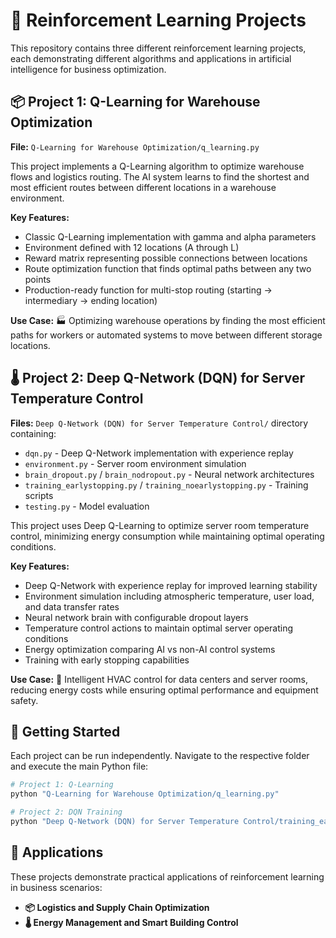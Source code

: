 # 🤖 Reinforcement Learning Projects

This repository contains three different reinforcement learning projects, each demonstrating different algorithms and applications in artificial intelligence for business optimization.

## 📦 Project 1: Q-Learning for Warehouse Optimization

**File:** `Q-Learning for Warehouse Optimization/q_learning.py`

This project implements a Q-Learning algorithm to optimize warehouse flows and logistics routing. The AI system learns to find the shortest and most efficient routes between different locations in a warehouse environment.

**Key Features:**
- Classic Q-Learning implementation with gamma and alpha parameters
- Environment defined with 12 locations (A through L) 
- Reward matrix representing possible connections between locations
- Route optimization function that finds optimal paths between any two points
- Production-ready function for multi-stop routing (starting → intermediary → ending location)

**Use Case:** 🏭 Optimizing warehouse operations by finding the most efficient paths for workers or automated systems to move between different storage locations.

## 🌡️ Project 2: Deep Q-Network (DQN) for Server Temperature Control

**Files:** `Deep Q-Network (DQN) for Server Temperature Control/` directory containing:
- `dqn.py` - Deep Q-Network implementation with experience replay
- `environment.py` - Server room environment simulation
- `brain_dropout.py` / `brain_nodropout.py` - Neural network architectures
- `training_earlystopping.py` / `training_noearlystopping.py` - Training scripts
- `testing.py` - Model evaluation

This project uses Deep Q-Learning to optimize server room temperature control, minimizing energy consumption while maintaining optimal operating conditions.

**Key Features:**
- Deep Q-Network with experience replay for improved learning stability
- Environment simulation including atmospheric temperature, user load, and data transfer rates
- Neural network brain with configurable dropout layers
- Temperature control actions to maintain optimal server operating conditions
- Energy optimization comparing AI vs non-AI control systems
- Training with early stopping capabilities

**Use Case:** 🏢 Intelligent HVAC control for data centers and server rooms, reducing energy costs while ensuring optimal performance and equipment safety.

## 🚀 Getting Started

Each project can be run independently. Navigate to the respective folder and execute the main Python file:

```bash
# Project 1: Q-Learning
python "Q-Learning for Warehouse Optimization/q_learning.py"

# Project 2: DQN Training
python "Deep Q-Network (DQN) for Server Temperature Control/training_earlystopping.py"
```

## 💼 Applications

These projects demonstrate practical applications of reinforcement learning in business scenarios:
- **📦 Logistics and Supply Chain Optimization**
- **🌡️ Energy Management and Smart Building Control**
